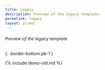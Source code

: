 ```yaml
---
title: Legacy
description: Preview of the legacy template.
permalink: legacy
layout: primer
---
```

###### _Preview of the legacy template_
{: .border-bottom.pb-1 }

{% include demo-old.md %}